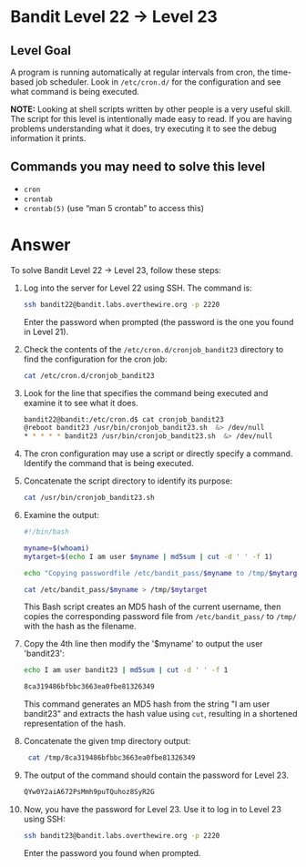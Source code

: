 # Bandit Level 22 → Level 23

## Level Goal

A program is running automatically at regular intervals from cron, the time-based job scheduler. Look in `/etc/cron.d/` for the configuration and see what command is being executed.

**NOTE:** Looking at shell scripts written by other people is a very useful skill. The script for this level is intentionally made easy to read. If you are having problems understanding what it does, try executing it to see the debug information it prints.

## Commands you may need to solve this level

- `cron`
- `crontab`
- `crontab(5)` (use “man 5 crontab” to access this)

# Answer

To solve Bandit Level 22 → Level 23, follow these steps:

1. Log into the server for Level 22 using SSH. The command is:

   ```bash
   ssh bandit22@bandit.labs.overthewire.org -p 2220
   ```

   Enter the password when prompted (the password is the one you found in Level 21).

2. Check the contents of the `/etc/cron.d/cronjob_bandit23` directory to find the configuration for the cron job:

   ```bash
   cat /etc/cron.d/cronjob_bandit23
   ```

3. Look for the line that specifies the command being executed and examine it to see what it does.

   ```bash
   bandit22@bandit:/etc/cron.d$ cat cronjob_bandit23
   @reboot bandit23 /usr/bin/cronjob_bandit23.sh  &> /dev/null
   * * * * * bandit23 /usr/bin/cronjob_bandit23.sh  &> /dev/null
   ```

4. The cron configuration may use a script or directly specify a command. Identify the command that is being executed.

5. Concatenate the script directory to identify its purpose:

   ```bash
   cat /usr/bin/cronjob_bandit23.sh
   ```

6. Examine the output:

   ```bash
   #!/bin/bash

   myname=$(whoami)
   mytarget=$(echo I am user $myname | md5sum | cut -d ' ' -f 1)

   echo "Copying passwordfile /etc/bandit_pass/$myname to /tmp/$mytarget"

   cat /etc/bandit_pass/$myname > /tmp/$mytarget
   ```

   This Bash script creates an MD5 hash of the current username, then copies the corresponding password file from `/etc/bandit_pass/` to `/tmp/` with the hash as the filename.

7. Copy the 4th line then modify the '$myname' to output the user 'bandit23':

   ```bash
   echo I am user bandit23 | md5sum | cut -d ' ' -f 1
   ```

   ```bash
   8ca319486bfbbc3663ea0fbe81326349
   ```

   This command generates an MD5 hash from the string "I am user bandit23" and extracts the hash value using `cut`, resulting in a shortened representation of the hash.

8. Concatenate the given tmp directory output:

   ```bash
    cat /tmp/8ca319486bfbbc3663ea0fbe81326349
   ```

9. The output of the command should contain the password for Level 23.

   ```bash
   QYw0Y2aiA672PsMmh9puTQuhoz8SyR2G
   ```

10. Now, you have the password for Level 23. Use it to log in to Level 23 using SSH:

    ```bash
    ssh bandit23@bandit.labs.overthewire.org -p 2220
    ```

    Enter the password you found when prompted.
